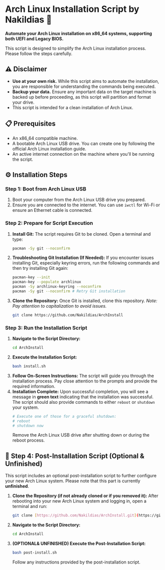 # Arch Linux Installation Script by Nakildias 🚀

**Automate your Arch Linux installation on x86_64 systems, supporting both UEFI and Legacy BIOS.**

This script is designed to simplify the Arch Linux installation process. Please follow the steps carefully.

## ⚠️ Disclaimer
* **Use at your own risk.** While this script aims to automate the installation, you are responsible for understanding the commands being executed.
* **Backup your data.** Ensure any important data on the target machine is backed up before proceeding, as this script will partition and format your drive.
* This script is intended for a clean installation of Arch Linux.

## 📋 Prerequisites
* An x86_64 compatible machine.
* A bootable Arch Linux USB drive. You can create one by following the official Arch Linux installation guide.
* An active internet connection on the machine where you'll be running the script.

## ⚙️ Installation Steps

### Step 1: Boot from Arch Linux USB
1.  Boot your computer from the Arch Linux USB drive you prepared.
2.  Ensure you are connected to the internet. You can use `iwctl` for Wi-Fi or ensure an Ethernet cable is connected.

### Step 2: Prepare for Script Execution
1.  **Install Git:**
    The script requires Git to be cloned. Open a terminal and type:
    ```bash
    pacman -Sy git --noconfirm
    ```
2.  **Troubleshooting Git Installation (If Needed):**
    If you encounter issues installing Git, especially keyring errors, run the following commands and then try installing Git again:
    ```bash
    pacman-key --init
    pacman-key --populate archlinux
    pacman -Sy archlinux-keyring --noconfirm
    pacman -Sy git --noconfirm # Retry Git installation
    ```
3.  **Clone the Repository:**
    Once Git is installed, clone this repository.
    *Note: Pay attention to capitalization to avoid issues.*
    ```bash
    git clone https://github.com/Nakildias/ArchInstall
    ```

### Step 3: Run the Installation Script
1.  **Navigate to the Script Directory:**
    ```bash
    cd ArchInstall
    ```
2.  **Execute the Installation Script:**
    ```bash
    bash install.sh
    ```
3.  **Follow On-Screen Instructions:**
    The script will guide you through the installation process. Pay close attention to the prompts and provide the required information.
4.  **Installation Complete:**
    Upon successful completion, you will see a message in **green text** indicating that the installation was successful. The script should also provide commands to either `reboot` or `shutdown` your system.
    ```bash
    # Execute one of those for a graceful shutdown:
    # reboot
    # shutdown now
    ```
    Remove the Arch Linux USB drive after shutting down or during the reboot process.

## 🔧 Step 4: Post-Installation Script (Optional & Unfinished)

This script includes an optional post-installation script to further configure your new Arch Linux system. Please note that this part is currently **unfinished**.

1.  **Clone the Repository (if not already cloned or if you removed it):**
    After rebooting into your new Arch Linux system and logging in, open a terminal and run:
    ```bash
    git clone [https://github.com/Nakildias/ArchInstall.git](https://github.com/Nakildias/ArchInstall.git)
    ```
2.  **Navigate to the Script Directory:**
    ```bash
    cd ArchInstall
    ```
3.  **(OPTIONAL& UNFINISHED) Execute the Post-Installation Script:**
    ```bash
    bash post-install.sh
    ```
    Follow any instructions provided by the post-installation script.
